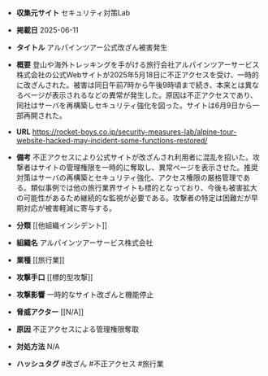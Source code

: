 - **収集元サイト**
セキュリティ対策Lab

- **掲載日**
2025-06-11

- **タイトル**
アルパインツアー公式改ざん被害発生

- **概要**
登山や海外トレッキングを手がける旅行会社アルパインツアーサービス株式会社の公式Webサイトが2025年5月18日に不正アクセスを受け、一時的に改ざんされた。被害は同日午前7時から午後9時頃まで続き、本来とは異なるページが表示されるなどの異常が発生した。原因は不正アクセスであり、同社はサーバを再構築しセキュリティ強化を図った。サイトは6月9日から一部再開された。

- **URL**
https://rocket-boys.co.jp/security-measures-lab/alpine-tour-website-hacked-may-incident-some-functions-restored/

- **備考**
不正アクセスにより公式サイトが改ざんされ利用者に混乱を招いた。攻撃者はサイトの管理権限を一時的に奪取し、異常ページを表示させた。推奨対策はサーバの再構築とセキュリティ強化、アクセス権限の厳格管理である。類似事例では他の旅行業界サイトも標的となっており、今後も被害拡大の可能性があるため継続的な監視が必要である。攻撃者の特定は困難だが早期対応が被害軽減に寄与する。

- **分類**
[[他組織インシデント]]

- **組織名**
アルパインツアーサービス株式会社

- **業種**
[[旅行業]]

- **攻撃手口**
[[標的型攻撃]]

- **攻撃影響**
一時的なサイト改ざんと機能停止

- **脅威アクター**
[[N/A]]

- **原因**
不正アクセスによる管理権限奪取

- **対処方法**
N/A

- **ハッシュタグ**
#改ざん #不正アクセス #旅行業
